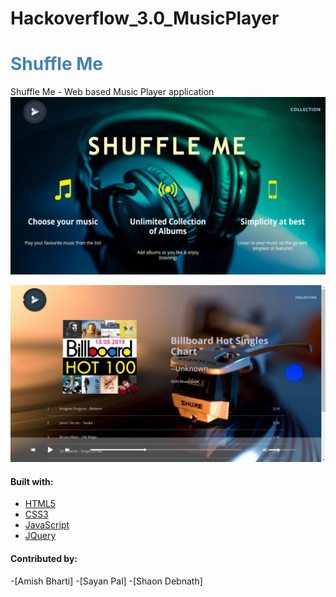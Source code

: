# Hackoverflow_3.0_MusicPlayer
# <span style="color:steelblue"> Shuffle Me
Shuffle Me - Web based Music Player application
  ![Image of Landing Page](https://github.com/amish1999/Hackoverflow_3.0_MusicPlayer/blob/master/assets/images/screen_shots/Screenshot%20(71).png)

  ![Image of Albums Page](https://github.com/amish1999/Hackoverflow_3.0_MusicPlayer/blob/master/assets/images/screen_shots/Screenshot%20(68).png)
#### Built with:
- [HTML5](https://en.wikipedia.org/wiki/HTML5)
- [CSS3](http://www.css3.info/)
- [JavaScript](https://developer.mozilla.org/en-US/docs/Web/JavaScript)
- [JQuery](https://jquery.com/)

#### Contributed by:
-[Amish Bharti]
-[Sayan Pal]
-[Shaon Debnath]



